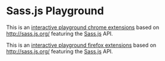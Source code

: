 # Sass.js Playground

This is an [interactive playground chrome extensions](https://chrome.google.com/webstore/detail/sassjs/ijhmcokhpfieofcjiklembneicdpcold?utm_source=chrome-ntp-icon) based on http://sass.js.org/ featuring the [Sass.js](https://github.com/medialize/sass.js) API.

This is an [interactive playground firefox extensions](https://addons.mozilla.org/es/firefox/addon/live-sass-js-editor/) based on http://sass.js.org/ featuring the [Sass.js](https://github.com/medialize/sass.js) API.
